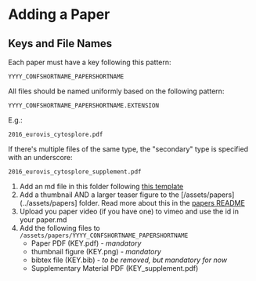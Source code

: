 # Adding a Paper

## Keys and File Names

Each paper must have a key following this pattern:

```
YYYY_CONFSHORTNAME_PAPERSHORTNAME
```

All files should be named uniformly based on the following pattern:

```
YYYY_CONFSHORTNAME_PAPERSHORTNAME.EXTENSION
```
E.g.:
```
2016_eurovis_cytosplore.pdf
```
If there's multiple files of the same type, the "secondary" type is specified with an underscore:
```
2016_eurovis_cytosplore_supplement.pdf
```

 1. Add an md file in this folder following [this template](2016_eurovis_cytosplore.md)
 2. Add a thumbnail AND a larger teaser figure to the [/assets/papers](../assets/papers] folder. Read more about this in the [papers README](../assets/papers/README.md)
 3. Upload you paper video (if you have one) to vimeo and use the id in your paper.md
 4. Add the following files to `/assets/papers/YYYY_CONFSHORTNAME_PAPERSHORTNAME`
    * Paper PDF (KEY.pdf) - *mandatory*
    * thumbnail figure (KEY.png) - *mandatory*
    * bibtex file (KEY.bib) - *to be removed, but mandatory for now*    
    * Supplementary Material PDF (KEY_supplement.pdf)
